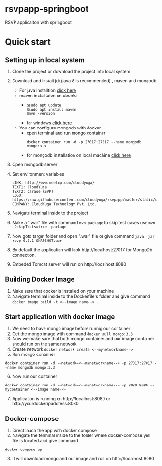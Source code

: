 # rsvpapp-springboot
RSVP applicaiton with springboot
# Quick start
 ## Setting up in local system
 1. Clone the project or download the project into local system
 2. Download and install jdk(java 8 is recommended) , maven and mongodb
    - For java installtion [click here](https://data-flair.training/blogs/install-java/)
    - maven installtaion on ubuntu
      - ```
        $sudo apt update
        $sudo apt install maven
        $mvn -version
        ```
       - for windows [click here](https://howtodoinjava.com/maven/how-to-install-maven-on-windows/)
    - You can configure mongodb with docker 
      - open terminal and run mongo container 
        ```
        docker container run -d -p 27017:27017 --name mongodb mongo:3.3
        ```
      - for mongodb installation on local machine [click here](https://docs.mongodb.com/manual/administration/install-community/)
    
    
 3. Open mongodb server
 4. Set environment variables
    ```
    LINK: http://www.meetup.com/cloudyuga/
    TEXT1: CloudYuga 
    TEXT2: Garage RSVP!
    LOGO: https://raw.githubusercontent.com/cloudyuga/rsvpapp/master/static/cloudyuga.png
    COMPANY: CloudYuga Technology Pvt. Ltd.
    ```
 5. Navigate terminal inside to the project
 6. Make a ".war" file with command
    `mvn package` to skip test cases use `mvn -DskipTests=true  package`
 7. Now goto target folder and open ".war" file or give command
    `java -jar rsvp-0.0.1-SNAPSHOT.war`
 8. By default the application will look http://localhost:27017 for MongoDb connection. 
 9. Embeded Tomcat server will run on http://localhost:8080
## Building Docker Image
 1. Make sure that docker is installed on your machine
 2. Navigate terminal inside to the Dockerfile's folder and give command
   `docker image build -t <--image name--> .`
 
 ## Start application with docker image
 1. We need to have mongo image before runnig our container
 2. Get the mongo image with command
   `docker pull mongo:3.3`
 3. Now we make sure that both mongo container and our image container should run on the same network
 4. Create network
   `docker network create <--mynetworkname-->`
 5. Run mongo container 
   ```
   docker container run -d --network=<--mynetworkname--> -p 27017:27017 --name mongodb mongo:3.3
   ```
 6. Now run our container 
   ```
   docker container run -d --network=<--mynetworkname--> -p 8080:8080 --mycontainer <--image name-->
   ```
 7. Application is running on http://localhost:8080 or http://yourdockeripaddress:8080
 
## Docker-compose
1. Direct lauch the app with docker compose
2. Navigate the terminal inside to the folder where docker-compose.yml file is located.and give command
  ```
  docker-compose up
  ``` 
3. It will download mongo and our image and run on http://localhost:8080
